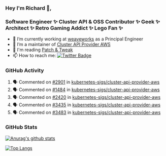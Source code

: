 ### Hey I'm Richard 👋, 

<h3 align="left">Software Engineer ✨ Cluster API & OSS Contributor ✨ Geek ✨ Architect ✨ Retro Gaming Addict ✨ Lego Fan ✨</h3>

- 🔭 I’m currently working at [weaveworks](https://github.com/weaveworks) as a Principal Engineer
- 👯 I’m a maintainer of [Cluster API Provider AWS](https://github.com/kubernetes-sigs/cluster-api-provider-aws)
- 💬 I'm reading [Patch & Tweak](https://bjooks.com/products/patch-tweak-exploring-modular-synthesis)
- 📫 How to reach me: [![Twitter Badge](https://img.shields.io/badge/-@fruit_case-00acee?style=flat&logo=Twitter&logoColor=white)](https://twitter.com/intent/follow?screen_name=fruit_case "Follow on Twitter")

### GitHub Activity 

<!--START_SECTION:activity-->
1. 🗣 Commented on [#2901](https://github.com/kubernetes-sigs/cluster-api-provider-aws/issues/2901) in [kubernetes-sigs/cluster-api-provider-aws](https://github.com/kubernetes-sigs/cluster-api-provider-aws)
2. 🗣 Commented on [#1484](https://github.com/kubernetes-sigs/cluster-api-provider-aws/issues/1484) in [kubernetes-sigs/cluster-api-provider-aws](https://github.com/kubernetes-sigs/cluster-api-provider-aws)
3. 🗣 Commented on [#2420](https://github.com/kubernetes-sigs/cluster-api-provider-aws/issues/2420) in [kubernetes-sigs/cluster-api-provider-aws](https://github.com/kubernetes-sigs/cluster-api-provider-aws)
4. 🗣 Commented on [#3435](https://github.com/kubernetes-sigs/cluster-api-provider-aws/issues/3435) in [kubernetes-sigs/cluster-api-provider-aws](https://github.com/kubernetes-sigs/cluster-api-provider-aws)
5. 🗣 Commented on [#3483](https://github.com/kubernetes-sigs/cluster-api-provider-aws/issues/3483) in [kubernetes-sigs/cluster-api-provider-aws](https://github.com/kubernetes-sigs/cluster-api-provider-aws)
<!--END_SECTION:activity-->

### GitHub Stats

[![Anurag's github stats](https://github-readme-stats.vercel.app/api?username=richardcase&count_private=true&show_icons=true)](https://github.com/anuraghazra/github-readme-stats)

[![Top Langs](https://github-readme-stats.vercel.app/api/top-langs/?username=richardcase&hide=html&layout=compact)](https://github.com/anuraghazra/github-readme-stats)
